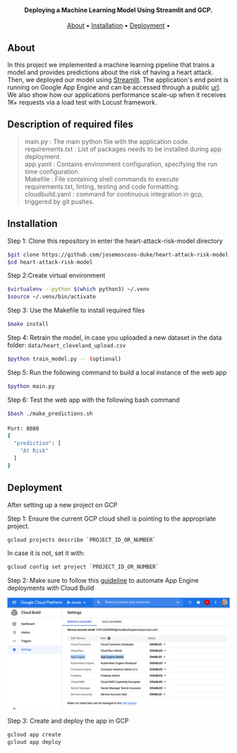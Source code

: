 <h4 align="center">Deploying a Machine Learning Model Using Streamlit and GCP.</h4>

<p align="center">
  <a href="#about">About</a> •
  <a href="#installation">Installation</a> •
  <a href="#deployment">Deployment</a> •
</p>

## About

In this project we implemented a machine learning pipeline that trains a model and provides predictions about the risk of having a heart attack. Then, we deployed our model using [Streamlit](https://streamlit.io/). The application's end point is running on Google App Engine and can be accessed through a public [url](https://share.streamlit.io/rnhondova/heart-failure-prediction-app-ui/main/heart_failure_application_ui.py). We also show how our applications performance scale-up when it receives 1K+ requests via a load test with Locust framework.

## Description of required files

> main.py : The main python file with the application code.   
> requirements.txt : List of packages needs to be installed during app deployment.   
> app.yaml : Contains environment configuration, specifying the run time configuration  
> Makefile : File containing shell commands to execute requirements.txt, linting, testing and code formatting.     
> cloudbuild.yaml : command for continuous integration in gcp, triggered by git pushes.

## Installation

Step 1: Clone this repository in enter the heart-attack-risk-model directory

```bash
$git clone https://github.com/josemoscoso-duke/heart-attack-risk-model
$cd heart-attack-risk-model
```

Step 2:Create virtual environment

```bash
$virtualenv --python $(which python3) ~/.venv
$source ~/.venv/bin/activate
```

Step 3: Use the Makefile to install required files

```bash
$make install
```

Step 4: Retrain the model, in case you uploaded a new dataset in the data folder:
```data/heart_cleveland_upload.csv```

```bash
$python train_model.py -- (optional)
```

Step 5: Run the following command to build a local instance of the web app

```bash
$python main.py
```

Step 6: Test the web app with the following bash command

```bash
$bash ./make_predictions.sh

Port: 8080
{
  "prediction": [
    "At Risk"
  ]
}
```

## Deployment

After setting up a new project on GCP  

Step 1: Ensure the current GCP cloud shell is pointing to the appropriate project.

```bash
gcloud projects describe `PROJECT_ID_OR_NUMBER`
```
In case it is not, set it with:

```bash
gcloud config set project `PROJECT_ID_OR_NUMBER`
```

Step 2: Make sure to follow this [guideline](https://cloud.google.com/source-repositories/docs/quickstart-triggering-builds-with-source-repositories) to automate App Engine deployments with Cloud Build

![Enable this cloud build settings](image/cloud_build.png)

Step 3: Create and deploy the app in GCP

```bash
gcloud app create
gcloud app deploy
```
